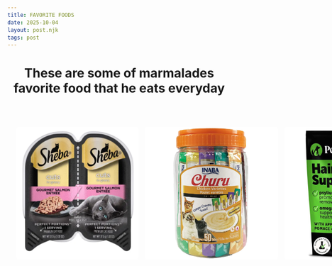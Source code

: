 ```yaml
--- 
title: FAVORITE FOODS
date: 2025-10-04
layout: post.njk
tags: post 
---
```

<div style="text-align: center;">
<h1> These are some of marmalades favorite food that he eats everyday</h1>
</div>

<div style="display: grid; grid-template-columns: 1fr; margin-top: 30px;">
  <div style="padding: 20px;">
    <div style="margin-top: 20px;">
      <div style="display: flex; align-items: center; gap: 15px; margin-bottom: 10px;">
        <img src="/_assets/Sheba.png" alt="Sheba" style="width: 300px; height: 300px; object-fit: cover; border-radius: 5px;">
        <img src="/_assets/Churu.png" alt="Churu" style="width: 300px; height: 300px; object-fit: cover; border-radius: 5px;">
        <img src="/_assets/Hairball.png" alt="Hairball" style="width: 300px; height: 300px; object-fit: cover; border-radius: 5px;">
        <img src="/_assets/Soup.png" alt="Soup" style="width: 300px; height: 300px; object-fit: cover; border-radius: 5px;">
        <img src="/_assets/Kibble.png" alt="Kibble" style="width: 300px; height: 300px; object-fit: cover; border-radius: 5px;">
      </div>
    
 
  </div>
</div>